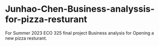 # Junhao-Chen-Business-analyssis-for-pizza-resturant

For Summer 2023 ECO 325 final project 
Business analysis for Opening a new pizza resturant.
